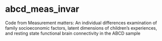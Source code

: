 # abcd_meas_invar
Code from Measurement matters: An individual differences examination of family socioeconomic factors, latent dimensions of children’s experiences, and resting state functional brain connectivity in the ABCD sample
